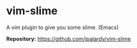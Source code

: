 # vim-slime

A vim plugin to give you some slime. (Emacs)

**Repository:** <https://github.com/jpalardy/vim-slime>

